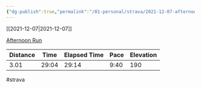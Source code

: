 ```yaml
---
{"dg-publish":true,"permalink":"/01-personal/strava/2021-12-07-afternoon-run/"}
---
```



[[2021-12-07\|2021-12-07]]

[Afternoon Run](https://www.strava.com/activities/6356644142)

| Distance | Time  | Elapsed Time | Pace | Elevation |
| -------- | ----- | ------------ | ---- | --------- |
| 3.01     | 29:04 | 29:14        | 9:40 | 190       |




#strava
